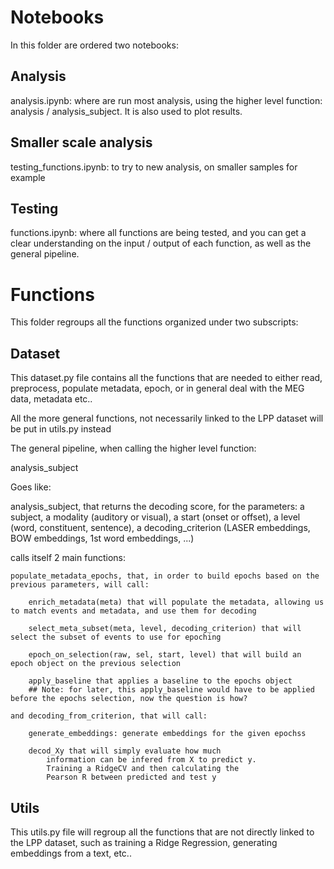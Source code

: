 # Notebooks

In this folder are ordered two notebooks:

## Analysis
analysis.ipynb: where are run most analysis, using the higher level function: analysis / analysis_subject. It is also used to plot results.

## Smaller scale analysis
testing_functions.ipynb: to try to new analysis, on smaller samples for example

## Testing
functions.ipynb: where all functions are being tested, and you can get a clear understanding on the input / output of each function, as well as the general pipeline.

# Functions

This folder regroups all the functions organized under two subscripts:

## Dataset

This dataset.py file contains all the functions that are needed
to either read, preprocess, populate metadata, epoch, or in general deal
with the MEG data, metadata etc..

All the more general functions, not necessarily linked to the LPP
dataset will be put in utils.py instead

The general pipeline, when calling the higher level function: 

analysis_subject

Goes like:

analysis_subject, that returns the decoding score, for the parameters:
a subject, 
a modality (auditory or visual), 
a start (onset or offset), 
a level (word, constituent, sentence), 
a decoding_criterion (LASER embeddings, BOW embeddings, 1st word embeddings, ...)

calls itself 2 main functions:

    populate_metadata_epochs, that, in order to build epochs based on the previous parameters, will call:

        enrich_metadata(meta) that will populate the metadata, allowing us to match events and metadata, and use them for decoding

        select_meta_subset(meta, level, decoding_criterion) that will select the subset of events to use for epoching

        epoch_on_selection(raw, sel, start, level) that will build an epoch object on the previous selection

        apply_baseline that applies a baseline to the epochs object
        ## Note: for later, this apply_baseline would have to be applied before the epochs selection, now the question is how?

    and decoding_from_criterion, that will call:

        generate_embeddings: generate embeddings for the given epochss

        decod_Xy that will simply evaluate how much
            information can be infered from X to predict y.
            Training a RidgeCV and then calculating the
            Pearson R between predicted and test y


## Utils

This utils.py file will regroup all the functions that are not 
directly linked to the LPP dataset, such as training a 
Ridge Regression, generating embeddings from a text, etc..

